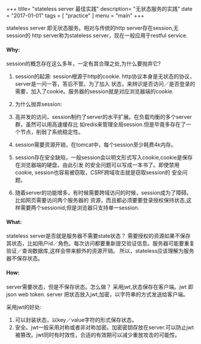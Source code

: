+++
title= "stateless server 最佳实践"
description= "无状态服务的实践"
date = "2017-01-01"
tags = [
    "practice"
]
menu = "main"
+++

   stateless server 即无状态服务。相对与传统的http server存在session,无session的
http server称为stateless server，现在一般应用于restful service.

#### Why: 
  session的概念存在这么多年，一定有其合理之处,为什么要抛弃它?

1. session的起源:
  session根源于http的cookie. http协议本身是无状态的协议，server是一问一答，答后不管。为了加入
状态，来辨识是否访问／是否登录的需要，加入了cookie。服务器的session就是对应浏览器端的cookie.

2. 为什么抛弃session:
  1. 高并发的访问，session制约了server的水平扩展。在负载均衡的多个server群，虽然可以用高速缓存比
如redis来管理全局session.但是毕竟多存在了一个节点，削弱了系统稳定性。
  2. session需要资源开销，在tomcat中，每个session至少耗费4k内存。
  3. session存在安全缺陷，一般session会以明文形式写入cookie,cookie是保存在浏览器端的硬盘，由此引发
的安全问题可以写成一本书了。即使禁用cookie, session也容易被窃取，CSRF跨域攻击就是窃取session的
安全问题。
  4. 随着server的功能增多，有时候需要跨域访问的时候，session成为了障碍。比如网页需要访问两个服务器的
资源，而且都必须要要登录授权保持状态,这样需要两个sessionid,但是浏览器只支持单一session. 


#### What:
  stateless server是否就是服务器不需要state状态？
  需要授权的资源如果不保存其状态，比如用户id／角色。每次访问都要重新提交验证信息。服务器可能要重复
验证／查询数据库,这样会带来额外的资源开销。
  所以，stateless应该理解为服务器不保存状态。

#### How:
  server需要状态，但是不保存状态。怎么做？
采用jwt,状态保存在客户端。jwt 即json web token. server 把状态放入jwt,加密，以字符串的方式发送给客户端。

  采用jwt的好处:

1. 可以封装状态，以key／value字符的形式保存状态。
2. 安全。jwt一般采用对称或者非对称加密。加密密钥存放在server.可以防止jwt被篡改。jwt同时有时效性，合适的有效期可以减少重放攻击的可能性。

